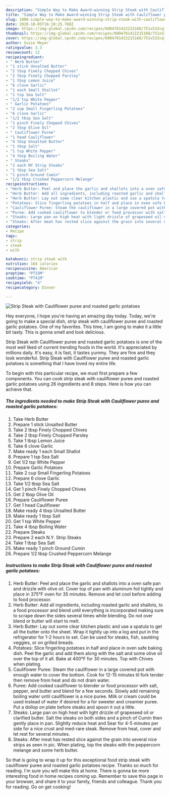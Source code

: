 ```yaml
---
description: "Simple Way to Make Award-winning Strip Steak with Cauliflower puree and roasted garlic potatoes"
title: "Simple Way to Make Award-winning Strip Steak with Cauliflower puree and roasted garlic potatoes"
slug: 1808-simple-way-to-make-award-winning-strip-steak-with-cauliflower-puree-and-roasted-garlic-potatoes
date: 2020-10-05T16:10:25.788Z
image: https://img-global.cpcdn.com/recipes/6004781422215168/751x532cq70/strip-steak-with-cauliflower-puree-and-roasted-garlic-potatoes-recipe-main-photo.jpg
thumbnail: https://img-global.cpcdn.com/recipes/6004781422215168/751x532cq70/strip-steak-with-cauliflower-puree-and-roasted-garlic-potatoes-recipe-main-photo.jpg
cover: https://img-global.cpcdn.com/recipes/6004781422215168/751x532cq70/strip-steak-with-cauliflower-puree-and-roasted-garlic-potatoes-recipe-main-photo.jpg
author: Susie Meyer
ratingvalue: 3.3
reviewcount: 12
recipeingredient:
- " Herb Butter"
- "1 stick Unsalted Butter"
- "2 tbsp Finely Chopped Chives"
- "2 tbsp Finely Chopped Parsley"
- "1 tbsp Lemon Juice"
- "6 clove Garlic"
- "1 each Small Shallot"
- "1 tsp Sea Salt"
- "1/2 tsp White Pepper"
- " Garlic Potatoes"
- "2 cup Small Fingerling Potatoes"
- "6 clove Garlic"
- "1/2 tbsp Sea Salt"
- "1 pinch Finely Chopped Chives"
- "2 tbsp Olive Oil"
- " Cauliflower Puree"
- "1 head Cauliflower"
- "4 tbsp Unsalted Butter"
- "1 tbsp Salt"
- "1 tsp White Pepper"
- "4 tbsp Boiling Water"
- " Steaks"
- "2 each NY Strip Steaks"
- "1 tbsp Sea Salt"
- "1 pinch Ground Cumin"
- "1/2 tbsp Crushed Peppercorn Melange"
recipeinstructions:
- "Herb Butter: Peel and place the garlic and shallots into a oven safe pan and drizzle with olive oil. Cover top of pan with aluminum foil tightly and place in 375°F oven for 35 minutes. Remove and let cool before adding to food processor."
- "Herb Butter: Add all ingredients, including roasted garlic and shallots, to a food processor and blend until everything is incorporated making sure to scrape down the sides several times while blending. Do not over blend or butter will start to melt."
- "Herb Butter: Lay out some clear kitchen plastic and use a spatula to get all the butter onto the sheet. Wrap it tightly up into a log and put in the refrigerator for 1-2 hours to set. Can be used for steaks, fish, sautéing veggies, or on grilled breads."
- "Potatoes: Slice fingerling potatoes in half and place in oven safe baking dish. Peel the garlic and add them along with the salt and some olive oil over the top of it all. Bake at 400°F for 30 minutes. Top with Chives when plating."
- "Cauliflower Puree: Steam the cauliflower in a large covered pot with enough water to cover the bottom. Cook for 12-15 minutes til fork tender then remove from heat and do not drain water."
- "Puree: Add cooked cauliflower to blender or food processor with salt, pepper, and butter and blend for a few seconds. Slowly add remaining boiling water until cauliflower is a nice puree. Milk or cream could be used instead of water if desired for a for sweeter and creamier puree. Put a dollop on plate before steaks and spoon it out a little."
- "Steaks: Large pan on high heat with light drizzle of grapeseed oil or clarified butter. Salt the steaks on both sides and a pinch of Cumin then gently place in pan. Slightly reduce heat and Sear for 4-5 minutes per side for a nice crust and med-rare steak. Remove from heat, cover and let rest for several minutes."
- "Steaks: After meat has rested slice against the grain into several nice strips as seen in pic. When plating, top the steaks with the peppercorn melange and some herb butter."
categories:
- Recipe
tags:
- strip
- steak
- with

katakunci: strip steak with 
nutrition: 164 calories
recipecuisine: American
preptime: "PT33M"
cooktime: "PT41M"
recipeyield: "4"
recipecategory: Dinner

---
```



![Strip Steak with Cauliflower puree and roasted garlic potatoes](https://img-global.cpcdn.com/recipes/6004781422215168/751x532cq70/strip-steak-with-cauliflower-puree-and-roasted-garlic-potatoes-recipe-main-photo.jpg)

Hey everyone, I hope you're having an amazing day today. Today, we're going to make a special dish, strip steak with cauliflower puree and roasted garlic potatoes. One of my favorites. This time, I am going to make it a little bit tasty. This is gonna smell and look delicious.



Strip Steak with Cauliflower puree and roasted garlic potatoes is one of the most well liked of current trending foods in the world. It's appreciated by millions daily. It's easy, it is fast, it tastes yummy. They are fine and they look wonderful. Strip Steak with Cauliflower puree and roasted garlic potatoes is something that I have loved my entire life.


To begin with this particular recipe, we must first prepare a few components. You can cook strip steak with cauliflower puree and roasted garlic potatoes using 26 ingredients and 8 steps. Here is how you can achieve that.

<!--inarticleads1-->

##### The ingredients needed to make Strip Steak with Cauliflower puree and roasted garlic potatoes:

1. Take  Herb Butter
1. Prepare 1 stick Unsalted Butter
1. Take 2 tbsp Finely Chopped Chives
1. Take 2 tbsp Finely Chopped Parsley
1. Take 1 tbsp Lemon Juice
1. Take 6 clove Garlic
1. Make ready 1 each Small Shallot
1. Prepare 1 tsp Sea Salt
1. Get 1/2 tsp White Pepper
1. Prepare  Garlic Potatoes
1. Take 2 cup Small Fingerling Potatoes
1. Prepare 6 clove Garlic
1. Take 1/2 tbsp Sea Salt
1. Get 1 pinch Finely Chopped Chives
1. Get 2 tbsp Olive Oil
1. Prepare  Cauliflower Puree
1. Get 1 head Cauliflower
1. Make ready 4 tbsp Unsalted Butter
1. Make ready 1 tbsp Salt
1. Get 1 tsp White Pepper
1. Take 4 tbsp Boiling Water
1. Prepare  Steaks
1. Prepare 2 each N.Y. Strip Steaks
1. Take 1 tbsp Sea Salt
1. Make ready 1 pinch Ground Cumin
1. Prepare 1/2 tbsp Crushed Peppercorn Melange




<!--inarticleads2-->

##### Instructions to make Strip Steak with Cauliflower puree and roasted garlic potatoes:

1. Herb Butter: Peel and place the garlic and shallots into a oven safe pan and drizzle with olive oil. Cover top of pan with aluminum foil tightly and place in 375°F oven for 35 minutes. Remove and let cool before adding to food processor.
1. Herb Butter: Add all ingredients, including roasted garlic and shallots, to a food processor and blend until everything is incorporated making sure to scrape down the sides several times while blending. Do not over blend or butter will start to melt.
1. Herb Butter: Lay out some clear kitchen plastic and use a spatula to get all the butter onto the sheet. Wrap it tightly up into a log and put in the refrigerator for 1-2 hours to set. Can be used for steaks, fish, sautéing veggies, or on grilled breads.
1. Potatoes: Slice fingerling potatoes in half and place in oven safe baking dish. Peel the garlic and add them along with the salt and some olive oil over the top of it all. Bake at 400°F for 30 minutes. Top with Chives when plating.
1. Cauliflower Puree: Steam the cauliflower in a large covered pot with enough water to cover the bottom. Cook for 12-15 minutes til fork tender then remove from heat and do not drain water.
1. Puree: Add cooked cauliflower to blender or food processor with salt, pepper, and butter and blend for a few seconds. Slowly add remaining boiling water until cauliflower is a nice puree. Milk or cream could be used instead of water if desired for a for sweeter and creamier puree. Put a dollop on plate before steaks and spoon it out a little.
1. Steaks: Large pan on high heat with light drizzle of grapeseed oil or clarified butter. Salt the steaks on both sides and a pinch of Cumin then gently place in pan. Slightly reduce heat and Sear for 4-5 minutes per side for a nice crust and med-rare steak. Remove from heat, cover and let rest for several minutes.
1. Steaks: After meat has rested slice against the grain into several nice strips as seen in pic. When plating, top the steaks with the peppercorn melange and some herb butter.




So that is going to wrap it up for this exceptional food strip steak with cauliflower puree and roasted garlic potatoes recipe. Thanks so much for reading. I'm sure you will make this at home. There is gonna be more interesting food in home recipes coming up. Remember to save this page in your browser, and share it to your family, friends and colleague. Thank you for reading. Go on get cooking!
